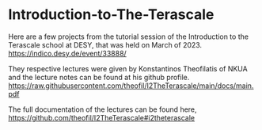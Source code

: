 # Introduction-to-The-Terascale

Here are a few projects from the tutorial session of the Introduction to the Terascale school at DESY, that was held on March of 2023.  
https://indico.desy.de/event/33888/

They respective lectures were given by Konstantinos Theofilatis of NKUA and the lecture notes can be found at his github profile.
https://raw.githubusercontent.com/theofil/I2TheTerascale/main/docs/main.pdf

The full documentation of the lectures can be found here,
https://github.com/theofil/I2TheTerascale#i2theterascale
